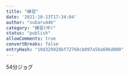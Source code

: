 ```yaml
---
title: "練習"
date: '2021-10-13T17:34:04'
author: "subaru44k"
category: "練習(中)"
status: "publish"
allowComments: true
convertBreaks: false
entryHash: "19d329928bf72768cb097a58a696d000"
---
```

54分ジョグ
